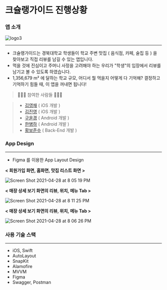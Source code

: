 # 크슐랭가이드 진행상황
### 앱 소개
![logo3](https://user-images.githubusercontent.com/44637101/116400666-48b64480-a865-11eb-9efb-c87588f06e3f.png)

---

- 크슐랭가이드는 경북대학교 학생들이 학교 주변 맛집 ( 음식점, 카페, 술집 등 ) 을 찾아보고 직접 리뷰를 남길 수 있는 앱입니다.
- 먹을 것에 진심이고 주머니 사정을 고려해야 하는 우리가 "학생"의 입장에서 리뷰를 남기고 볼 수 있도록 하였습니다.
- 1,356,679 m² 에 달하는 학교 규모, 어디서 뭘 먹을지 어떻게 다 기억해? 결정하고 기억하기 힘들 때, 이 앱을 꺼내면 됩니다!

> 👩🏻‍💻  참여한 사람들  🧑🏻‍💻

> - [김영채](https://github.com/kevinkim2586) ( iOS 개발 )
> - [김진영](https://github.com/z3rosmith) ( iOS 개발 )
> - [구윤경](https://github.com/potatoyum) ( Android 개발 )
> - [한병하](https://github.com/Glacier-Han) ( Android 개발 )
> - [황보준수](https://github.com/hbjs97) ( Back-End 개발 )



### App Design

---

- Figma 를 이용한 App Layout Design

**< 회원가입 화면, 홈화면, 맛집 리스트 화면 >**

![Screen Shot 2021-04-28 at 8 05 19 PM](https://user-images.githubusercontent.com/44637101/116400500-13115b80-a865-11eb-91e1-fb6cb3455de8.png)

**< 매장 상세 보기 화면의 리뷰, 위치, 메뉴 Tab >**

![Screen Shot 2021-04-28 at 8 11 25 PM](https://user-images.githubusercontent.com/44637101/116400509-173d7900-a865-11eb-8be5-51aa7903fa00.png)

**< 매장 상세 보기 화면의 리뷰, 위치, 메뉴 Tab >**

![Screen Shot 2021-04-28 at 8 06 26 PM](https://user-images.githubusercontent.com/44637101/116400515-186ea600-a865-11eb-9267-4ba38fd8bc9f.png)


### 사용 기술 스택

---

- iOS, Swift
- AutoLayout
- SnapKit
- Alamofire
- MVVM
- Figma
- Swagger, Postman

